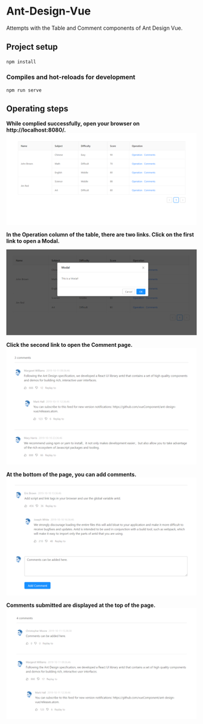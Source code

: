 # Ant-Design-Vue
Attempts with the Table and Comment components of Ant Design Vue.
## Project setup
```
npm install
```

### Compiles and hot-reloads for development
```
npm run serve
```

## Operating steps
**While complied successfully, open your browser on http://localhost:8080/.**
![image](https://github.com/HuihuiChang/Ant-Design-Vue/blob/master/ImageFolderForReadMe/Table.png)

**In the Operation column of the table, there are two links. Click on the first link to open a Modal.**

![image](https://github.com/HuihuiChang/Ant-Design-Vue/blob/master/ImageFolderForReadMe/Modal.png)

**Click the second link to open the Comment page.**
![image](https://github.com/HuihuiChang/Ant-Design-Vue/blob/master/ImageFolderForReadMe/Comment.png)

**At the bottom of the page, you can add comments.**
![image](https://github.com/HuihuiChang/Ant-Design-Vue/blob/master/ImageFolderForReadMe/AddComments.png)

**Comments submitted are displayed at the top of the page.**
![image](https://github.com/HuihuiChang/Ant-Design-Vue/blob/master/ImageFolderForReadMe/AddedComments.png)


